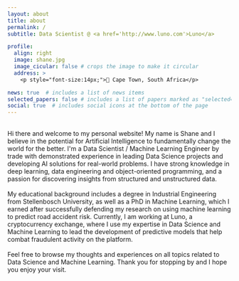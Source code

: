 ```yaml
---
layout: about
title: about
permalink: /
subtitle: Data Scientist @ <a href='http://www.luno.com'>Luno</a>

profile:
  align: right
  image: shane.jpg
  image_cicular: false # crops the image to make it circular
  address: >
    <p style="font-size:14px;">📍 Cape Town, South Africa</p>

news: true  # includes a list of news items
selected_papers: false # includes a list of papers marked as "selected={true}"
social: true  # includes social icons at the bottom of the page
---
```


<p>
<br>
Hi there and welcome to my personal website! My name is Shane and I believe in the potential for Artificial Intelligence to fundamentally change the world for the better. I'm a Data Scientist / Machine Learning Engineer by trade with demonstrated experience in leading Data Science projects and developing AI solutions for real-world problems. I have strong knowledge in deep learning, data engineering and object-oriented programming, and a passion for discovering insights from structured and unstructured data.
<br><br>
My educational background includes a degree in Industrial Engineering from Stellenbosch University, as well as a PhD in Machine Learning, which I earned after successfully defending my research on using machine learning to predict road accident risk. Currently, I am working at Luno, a cryptocurrency exchange, where I use my expertise in Data Science and Machine Learning to lead the development of predictive models that help combat fraudulent activity on the platform.
<br><br>
Feel free to browse my thoughts and experiences on all topics related to Data Science and Machine Learning. Thank you for stopping by and I hope you enjoy your visit.
</p>
